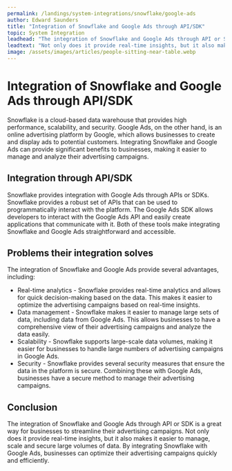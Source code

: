 ```yaml
---
permalink: /landings/system-integrations/snowflake/google-ads
author: Edward Saunders
title: "Integration of Snowflake and Google Ads through API/SDK"
topic: System Integration
leadhead: "The integration of Snowflake and Google Ads through API or SDK is a great way for businesses to streamline their advertising campaigns"
leadtext: "Not only does it provide real-time insights, but it also makes it easier to manage, scale and secure large volumes of data. By integrating Snowflake with Google Ads, businesses can optimize their advertising campaigns quickly and efficiently."
image: /assets/images/articles/people-sitting-near-table.webp
---
```

<div class="arttext">  <h1>Integration of Snowflake and Google Ads through API/SDK</h1>

  <p>Snowflake is a cloud-based data warehouse that provides high performance, scalability, and security. Google Ads, on the other hand, is an online advertising platform by Google, which allows businesses to create and display ads to potential customers. Integrating Snowflake and Google Ads can provide significant benefits to businesses, making it easier to manage and analyze their advertising campaigns. </p>

  <h2>Integration through API/SDK</h2>

  <p>Snowflake provides integration with Google Ads through APIs or SDKs. Snowflake provides a robust set of APIs that can be used to programmatically interact with the platform. The Google Ads SDK allows developers to interact with the Google Ads API and easily create applications that communicate with it. Both of these tools make integrating Snowflake and Google Ads straightforward and accessible.</p>

  <h2>Problems their integration solves</h2>

  <p>The integration of Snowflake and Google Ads provide several advantages, including:</p>

  <ul>
    <li> Real-time analytics - Snowflake provides real-time analytics and allows for quick decision-making based on the data. This makes it easier to optimize the advertising campaigns based on real-time insights.</li>
    <li> Data management - Snowflake makes it easier to manage large sets of data, including data from Google Ads. This allows businesses to have a comprehensive view of their advertising campaigns and analyze the data easily.</li>
    <li> Scalability - Snowflake supports large-scale data volumes, making it easier for businesses to handle large numbers of advertising campaigns in Google Ads. </li>
    <li> Security - Snowflake provides several security measures that ensure the data in the platform is secure. Combining these with Google Ads, businesses have a secure method to manage their advertising campaigns.</li>
  </ul>

  <h2>Conclusion</h2>

  <p>The integration of Snowflake and Google Ads through API or SDK is a great way for businesses to streamline their advertising campaigns. Not only does it provide real-time insights, but it also makes it easier to manage, scale and secure large volumes of data. By integrating Snowflake with Google Ads, businesses can optimize their advertising campaigns quickly and efficiently. </p>

</div>
